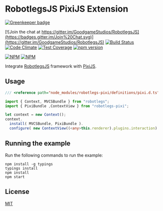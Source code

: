 RobotlegsJS PixiJS Extension
===

[![Greenkeeper badge](https://badges.greenkeeper.io/GoodgameStudios/RobotlegsJS-Pixi.svg)](https://greenkeeper.io/)

[![Join the chat at https://gitter.im/GoodgameStudios/RobotlegsJS](https://badges.gitter.im/Join%20Chat.svg)](https://gitter.im/GoodgameStudios/RobotlegsJS)
[![Build Status](https://secure.travis-ci.org/GoodgameStudios/RobotlegsJS-Pixi.svg?branch=master)](https://travis-ci.org/GoodgameStudios/RobotlegsJS-Pixi)
[![Code Climate](https://codeclimate.com/github/GoodgameStudios/RobotlegsJS-Pixi/badges/gpa.svg)](https://codeclimate.com/github/GoodgameStudios/RobotlegsJS-Pixi)
[![Test Coverage](https://codeclimate.com/github/GoodgameStudios/RobotlegsJS-Pixi/badges/coverage.svg)](https://codeclimate.com/github/GoodgameStudios/RobotlegsJS-Pixi/coverage)
[![npm version](https://badge.fury.io/js/robotlegs-pixi.svg)](https://badge.fury.io/js/robotlegs-pixi)

[![NPM](https://nodei.co/npm/robotlegs-pixi.png?downloads=true&downloadRank=true)](https://nodei.co/npm/robotlegs-pixi/)
[![NPM](https://nodei.co/npm-dl/robotlegs-pixi.png?months=9&height=3)](https://nodei.co/npm/robotlegs-pixi/)

Integrate [RobotlegsJS](https://github.com/goodgamestudios/RobotlegsJs)
framework with [PixiJS](https://github.com/pixijs/pixi.js).

Usage
---

```ts
/// <reference path="node_modules/robotlegs-pixi/definitions/pixi.d.ts" />

import { Context, MVCSBundle } from "robotlegs";
import { PixiBundle ,ContextView } from "robotlegs-pixi";

let context = new Context();
context.
  install( MVCSBundle, PixiBundle ).
  configure( new ContextView((<any>this.renderer).plugins.interaction) );
```

Running the example
---

Run the following commands to run the example:

```
npm install -g typings
typings install
npm install
npm start
```

License
---

[MIT](LICENSE.md)
